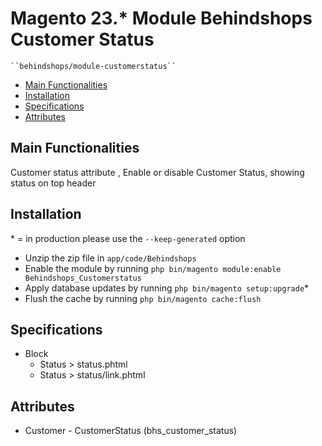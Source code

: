# Magento 23.* Module Behindshops Customer Status

    ``behindshops/module-customerstatus``

 - [Main Functionalities](#markdown-header-main-functionalities)
 - [Installation](#markdown-header-installation)
 - [Specifications](#markdown-header-specifications)
 - [Attributes](#markdown-header-attributes)


## Main Functionalities
Customer status attribute ,
Enable or disable Customer Status,
showing status on top header

## Installation
\* = in production please use the `--keep-generated` option

 - Unzip the zip file in `app/code/Behindshops`
 - Enable the module by running `php bin/magento module:enable Behindshops_Customerstatus`
 - Apply database updates by running `php bin/magento setup:upgrade`\*
 - Flush the cache by running `php bin/magento cache:flush`
 
## Specifications

 
 - Block
	- Status > status.phtml
	- Status > status/link.phtml


## Attributes

 - Customer - CustomerStatus (bhs_customer_status)
